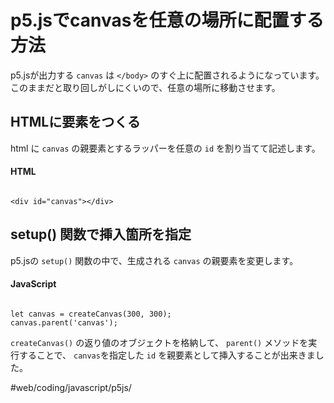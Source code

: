# p5.jsでcanvasを任意の場所に配置する方法

p5.jsが出力する `canvas` は `</body>` のすぐ上に配置されるようになっています。このままだと取り回しがしにくいので、任意の場所に移動させます。

## HTMLに要素をつくる
html に `canvas` の親要素とするラッパーを任意の `id` を割り当てて記述します。

#### HTML

```

<div id="canvas"></div>

```


## setup() 関数で挿入箇所を指定
p5.jsの `setup()`  関数の中で、生成される `canvas` の親要素を変更します。

#### JavaScript

```

let canvas = createCanvas(300, 300);
canvas.parent('canvas');

```

`createCanvas()` の返り値のオブジェクトを格納して、 `parent()` メソッドを実行することで、 `canvas`を指定した `id` を親要素として挿入することが出来きました。


#web/coding/javascript/p5js/
